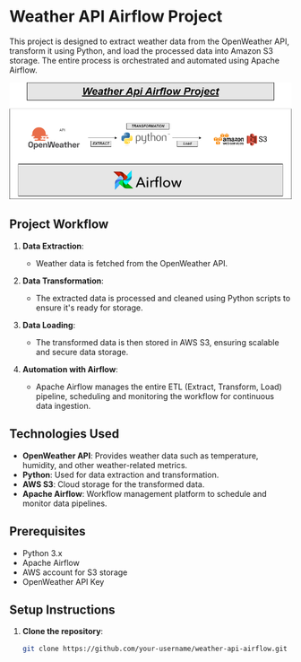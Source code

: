 # Weather API Airflow Project

This project is designed to extract weather data from the OpenWeather API, transform it using Python, and load the processed data into Amazon S3 storage. The entire process is orchestrated and automated using Apache Airflow.

![Weather API Airflow Project](./weather.drawio.png)

## Project Workflow
1. **Data Extraction**: 
   - Weather data is fetched from the OpenWeather API.
   
2. **Data Transformation**: 
   - The extracted data is processed and cleaned using Python scripts to ensure it's ready for storage.
   
3. **Data Loading**:
   - The transformed data is then stored in AWS S3, ensuring scalable and secure data storage.

4. **Automation with Airflow**:
   - Apache Airflow manages the entire ETL (Extract, Transform, Load) pipeline, scheduling and monitoring the workflow for continuous data ingestion.

## Technologies Used
- **OpenWeather API**: Provides weather data such as temperature, humidity, and other weather-related metrics.
- **Python**: Used for data extraction and transformation.
- **AWS S3**: Cloud storage for the transformed data.
- **Apache Airflow**: Workflow management platform to schedule and monitor data pipelines.

## Prerequisites
- Python 3.x
- Apache Airflow
- AWS account for S3 storage
- OpenWeather API Key

## Setup Instructions

1. **Clone the repository**:
   ```bash
   git clone https://github.com/your-username/weather-api-airflow.git

